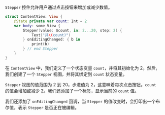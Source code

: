 

`Stepper` 控件允许用户通过点击按钮来增加或减少数值。

```swift
struct ContentView: View {
    @State private var count: Int = 2
    var body: some View {
        Stepper(value: $count, in: 2...20, step: 2) {
            Text("共\(count)")
        } onEditingChanged: { b in
            print(b)
        } // end Stepper
    }
}
```

在 `ContentView` 中，我们定义了一个状态变量 `count`，并将其初始化为 2。然后，我们创建了一个 `Stepper` 视图，并将其绑定到 `count` 状态变量。

`Stepper` 视图的值范围为 2 到 20，步进值为 2，这意味着每次点击按钮，`count` 的值会增加或减少 2。我们还添加了一个标签，显示当前的 `count` 值。

我们还添加了 `onEditingChanged` 回调，当 `Stepper` 的值改变时，会打印出一个布尔值，表示 `Stepper` 是否正在被编辑。
